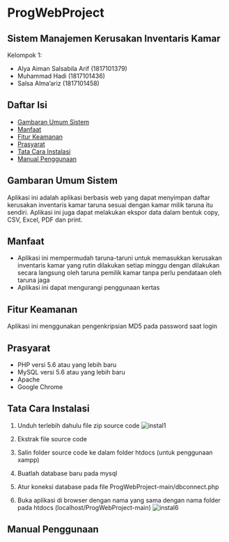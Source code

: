 # ProgWebProject

## Sistem Manajemen Kerusakan Inventaris Kamar

Kelompok 1:
* Alya Aiman Salsabila Arif (1817101379)
* Muhammad Hadi             (1817101436)
* Salsa Alma’ariz           (1817101458)

## Daftar Isi

* [Gambaran Umum Sistem](#GambaranUmumSistem)
* [Manfaat](#Manfaat)
* [Fitur Keamanan](#FiturKeamanan)
* [Prasyarat](#Prasyarat)
* [Tata Cara Instalasi](#TataCaraInstalasi)
* [Manual Penggunaan](#ManualPenggunaan)

## Gambaran Umum Sistem

Aplikasi ini adalah aplikasi berbasis web yang dapat menyimpan daftar kerusakan inventaris kamar taruna sesuai dengan kamar milik taruna itu sendiri. Aplikasi ini juga dapat melakukan ekspor data dalam bentuk copy, CSV, Excel, PDF dan print.

## Manfaat

* Aplikasi ini mempermudah taruna-taruni untuk memasukkan kerusakan inventaris kamar yang rutin dilakukan setiap minggu dengan dilakukan secara langsung oleh taruna pemilik kamar tanpa perlu pendataan oleh taruna jaga
* Aplikasi ini dapat mengurangi penggunaan kertas

## Fitur Keamanan

Aplikasi ini menggunakan pengenkripsian MD5 pada password saat login

## Prasyarat

*  PHP versi 5.6 atau yang lebih baru
*  MySQL versi 5.6 atau yang lebih baru
*  Apache
*  Google Chrome

## Tata Cara Instalasi

1. Unduh terlebih dahulu file zip source code
![instal1](https://user-images.githubusercontent.com/61957837/108297987-bfccbe00-71ce-11eb-93ea-f06f66660379.PNG)

2. Ekstrak file source code

3. Salin folder source code ke dalam folder htdocs (untuk penggunaan xampp)

4. Buatlah database baru pada mysql

5. Atur koneksi database pada file ProgWebProject-main/dbconnect.php

6. Buka aplikasi di browser dengan nama yang sama dengan nama folder pada htdocs (localhost/ProgWebProject-main)
![instal6](https://user-images.githubusercontent.com/61957837/108298357-64e79680-71cf-11eb-978c-a77b10c87b49.PNG)

## Manual Penggunaan
